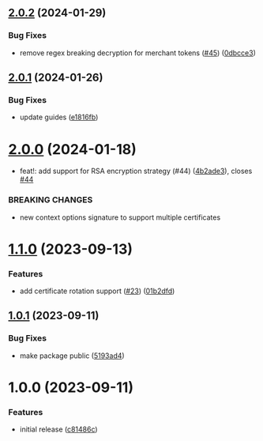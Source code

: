 ## [2.0.2](https://github.com/Basis-Theory/apple-pay-js/compare/v2.0.1...v2.0.2) (2024-01-29)


### Bug Fixes

* remove regex breaking decryption for merchant tokens ([#45](https://github.com/Basis-Theory/apple-pay-js/issues/45)) ([0dbcce3](https://github.com/Basis-Theory/apple-pay-js/commit/0dbcce320fa5ce3e192735c0079aefab7a4cf422))

## [2.0.1](https://github.com/Basis-Theory/apple-pay-js/compare/v2.0.0...v2.0.1) (2024-01-26)


### Bug Fixes

* update guides ([e1816fb](https://github.com/Basis-Theory/apple-pay-js/commit/e1816fb25011b32c59550198a8e5b376370434c5))

# [2.0.0](https://github.com/Basis-Theory/apple-pay-js/compare/v1.1.0...v2.0.0) (2024-01-18)


* feat!: add support for RSA encryption strategy (#44) ([4b2ade3](https://github.com/Basis-Theory/apple-pay-js/commit/4b2ade355c7a8cec267b4357c52982168c3ac845)), closes [#44](https://github.com/Basis-Theory/apple-pay-js/issues/44)


### BREAKING CHANGES

* new context options signature to support multiple certificates

# [1.1.0](https://github.com/Basis-Theory/apple-pay-js/compare/v1.0.1...v1.1.0) (2023-09-13)


### Features

* add certificate rotation support ([#23](https://github.com/Basis-Theory/apple-pay-js/issues/23)) ([01b2dfd](https://github.com/Basis-Theory/apple-pay-js/commit/01b2dfdf56037a607eb49d4f33d1863ee50a979f))

## [1.0.1](https://github.com/Basis-Theory/apple-pay-js/compare/v1.0.0...v1.0.1) (2023-09-11)


### Bug Fixes

* make package public ([5193ad4](https://github.com/Basis-Theory/apple-pay-js/commit/5193ad40d447d7457e0805995e743fee27f73a57))

# 1.0.0 (2023-09-11)


### Features

* initial release ([c81486c](https://github.com/Basis-Theory/apple-pay-js/commit/c81486cb063e49a0ceca433a6761d1bf373b1453))
